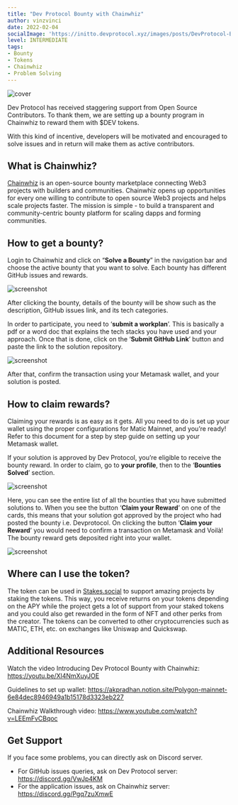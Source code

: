 ```yaml
---
title: "Dev Protocol Bounty with Chainwhiz"
author: vinzvinci
date: 2022-02-04
socialImage: 'https://initto.devprotocol.xyz/images/posts/DevProtocol-Bounty-with-Chainwhiz/ogp.png'
level: INTERMEDIATE
tags:
- Bounty
- Tokens
- Chainwhiz
- Problem Solving
---
```


![cover](https://initto.devprotocol.xyz/images/posts/DevProtocol-Bounty-with-Chainwhiz/ogp.png)

Dev Protocol has received staggering support from Open Source Contributors. To thank them, we are setting up a bounty program in Chainwhiz to reward them with $DEV tokens.

With this kind of incentive, developers will be motivated and encouraged to solve issues and in return will make them as active contributors.

## What is Chainwhiz?

[Chainwhiz](https://app.chainwhiz.app/) is an open-source bounty marketplace connecting Web3 projects with builders and communities. Chainwhiz opens up opportunities for every one willing to contribute to open source Web3 projects and helps scale projects faster. The mission is simple - to build a transparent and community-centric bounty platform for scaling dapps and forming communities.

## How to get a bounty?

Login to Chainwhiz and click on “<strong>Solve a Bounty</strong>” in the navigation bar and choose the active bounty that you want to solve.  Each bounty has different GitHub issues and rewards. 

![screenshot](https://initto.devprotocol.xyz/images/posts/DevProtocol-Bounty-with-Chainwhiz/1st.png)

After clicking the bounty, details of the bounty will be show such as the description, GitHub issues link, and its tech categories.

In order to participate, you need to ‘<strong>submit a workplan</strong>’. This is basically a pdf or a word doc that explains the tech stacks you have used and your approach. Once that is done, click on the ‘<strong>Submit GitHub Link</strong>’ button and paste the link to the solution repository. 

![screenshot](https://initto.devprotocol.xyz/images/posts/DevProtocol-Bounty-with-Chainwhiz/2nd.png)

After that, confirm the transaction using your Metamask wallet, and your solution is posted. 

## How to claim rewards?

Claiming your rewards is as easy as it gets. All you need to do is set up your wallet using the proper configurations for Matic Mainnet, and you’re ready! Refer to this document for a step by step guide on setting up your Metamask wallet. 

If your solution is approved by Dev Protocol, you’re eligible to receive the bounty reward. In order to claim,  go to <strong>your profile</strong>, then to the ‘<strong>Bounties Solved</strong>’ section. 

![screenshot](https://initto.devprotocol.xyz/images/posts/DevProtocol-Bounty-with-Chainwhiz/3rd.png)

Here, you can see the entire list of all the bounties that you have submitted solutions to. When you see the button ‘<strong>Claim your Reward</strong>’ on one of the cards, this means that your solution got approved by the project who had posted the bounty i.e. Devprotocol. On clicking the button ‘<strong>Claim your Reward</strong>’ you would need to confirm a transaction on Metamask and Voilà! The bounty reward gets deposited right into your wallet.

![screenshot](https://initto.devprotocol.xyz/images/posts/DevProtocol-Bounty-with-Chainwhiz/4th.png)

## Where can I use the token?

The token can be used in [Stakes.social](https://stakes.social/) to support amazing projects by staking the tokens. This way, you receive returns on your tokens depending on the APY while the project gets a lot of support from your staked tokens and you could also get rewarded in the form of NFT and other perks from the creator. The tokens can be converted to other cryptocurrencies such as MATIC, ETH, etc. on exchanges like Uniswap and Quickswap. 

## Additional Resources

Watch the video Introducing Dev Protocol Bounty with Chainwhiz: https://youtu.be/Xl4NmXuyJOE

Guidelines to set up wallet: https://akpradhan.notion.site/Polygon-mainnet-6e84dec8946949a1b15178d3323eb227

Chainwhiz Walkthrough video: https://www.youtube.com/watch?v=LEEmFvCBqoc

## Get Support 

If you face some problems, you can directly ask on Discord server. 

- For GitHub issues queries, ask on Dev Protocol server: https://discord.gg/VwJp4KM
- For the application issues, ask on Chainwhiz server: https://discord.gg/Pgq7zuXmwE